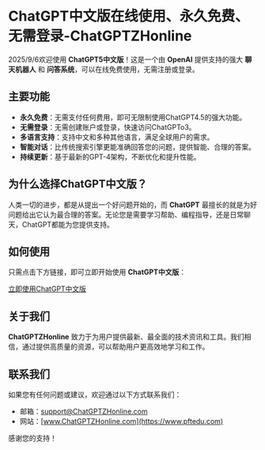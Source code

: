 # ChatGPT中文版在线使用、永久免费、无需登录-ChatGPTZHonline

2025/9/6欢迎使用 **ChatGPT5中文版**！这是一个由 **OpenAI** 提供支持的强大 **聊天机器人** 和 **问答系统**，可以在线免费使用，无需注册或登录。

## 主要功能

- **永久免费**：无需支付任何费用，即可无限制使用ChatGPT4.5的强大功能。
- **无需登录**：无需创建账户或登录，快速访问ChatGPTo3。
- **多语言支持**：支持中文和多种其他语言，满足全球用户的需求。
- **智能对话**：比传统搜索引擎更能准确回答您的问题，提供智能、合理的答案。
- **持续更新**：基于最新的GPT-4架构，不断优化和提升性能。

## 为什么选择ChatGPT中文版？

人类一切的进步，都是从提出一个好问题开始的，而 **ChatGPT** 最擅长的就是为好问题给出它认为最合理的答案。无论您是需要学习帮助、编程指导，还是日常聊天，ChatGPT都能为您提供支持。

## 如何使用

只需点击下方链接，即可立即开始使用 **ChatGPT中文版**：

[立即使用ChatGPT中文版](https://www.pftedu.com/385.html)

## 关于我们

**ChatGPTZHonline** 致力于为用户提供最新、最全面的技术资讯和工具。我们相信，通过提供高质量的资源，可以帮助用户更高效地学习和工作。

## 联系我们

如果您有任何问题或建议，欢迎通过以下方式联系我们：

- 邮箱：support@ChatGPTZHonline.com
- 网站：[www.ChatGPTZHonline.com](https://www.pftedu.com)

感谢您的支持！

